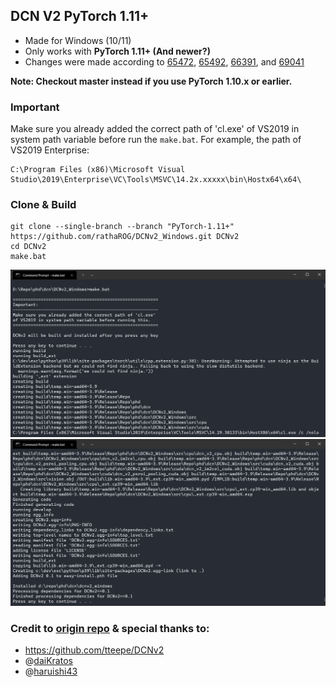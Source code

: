 ## DCN V2 PyTorch 1.11+

- Made for Windows (10/11) 
- Only works with **PyTorch 1.11+ (And newer?)**
- Changes were made according to [65472](https://github.com/pytorch/pytorch/pull/65472), [65492](https://github.com/pytorch/pytorch/pull/65492), [66391](https://github.com/pytorch/pytorch/pull/66391), and [69041](https://github.com/pytorch/pytorch/pull/69041)

**Note: Checkout master instead if you use PyTorch 1.10.x or earlier.**


### Important

Make sure you already added the correct path of 'cl.exe' of VS2019 in system path variable before run the `make.bat`. For example, the path of VS2019 Enterprise: 
```
C:\Program Files (x86)\Microsoft Visual Studio\2019\Enterprise\VC\Tools\MSVC\14.2x.xxxxx\bin\Hostx64\x64\
```

### Clone & Build
```
git clone --single-branch --branch "PyTorch-1.11+" https://github.com/rathaROG/DCNv2_Windows.git DCNv2
cd DCNv2
make.bat
```
<img src="https://raw.githubusercontent.com/rathaROG/screenshot/master/DCNv2_Windows/dcn_01_win11.png" width="750"/>
<img src="https://raw.githubusercontent.com/rathaROG/screenshot/master/DCNv2_Windows/dcn_02_win11.png" width="750"/>

### Credit to [origin repo](https://github.com/CharlesShang/DCNv2) & special thanks to:
- https://github.com/tteepe/DCNv2
- @[daiKratos](https://github.com/daiKratos)
- @[haruishi43](https://github.com/haruishi43)
